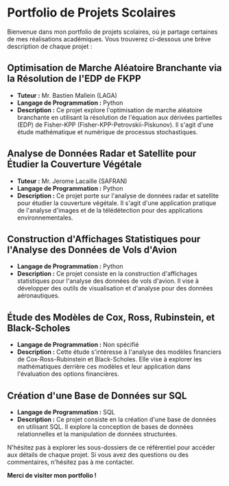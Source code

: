 # Portfolio de Projets Scolaires

Bienvenue dans mon portfolio de projets scolaires, où je partage certaines de mes réalisations académiques. Vous trouverez ci-dessous une brève description de chaque projet :

## Optimisation de Marche Aléatoire Branchante via la Résolution de l'EDP de FKPP
- **Tuteur :** Mr. Bastien Mallein (LAGA)
- **Langage de Programmation :** Python
- **Description :** Ce projet explore l'optimisation de marche aléatoire branchante en utilisant la résolution de l'équation aux dérivées partielles (EDP) de Fisher-KPP (Fisher-KPP-Petrovskii-Piskunov). Il s'agit d'une étude mathématique et numérique de processus stochastiques.

## Analyse de Données Radar et Satellite pour Étudier la Couverture Végétale
- **Tuteur :** Mr. Jerome Lacaille (SAFRAN)
- **Langage de Programmation :** Python
- **Description :** Ce projet porte sur l'analyse de données radar et satellite pour étudier la couverture végétale. Il s'agit d'une application pratique de l'analyse d'images et de la télédétection pour des applications environnementales.

## Construction d'Affichages Statistiques pour l'Analyse des Données de Vols d'Avion
- **Langage de Programmation :** Python
- **Description :** Ce projet consiste en la construction d'affichages statistiques pour l'analyse des données de vols d'avion. Il vise à développer des outils de visualisation et d'analyse pour des données aéronautiques.

## Étude des Modèles de Cox, Ross, Rubinstein, et Black-Scholes
- **Langage de Programmation :** Non spécifié
- **Description :** Cette étude s'intéresse à l'analyse des modèles financiers de Cox-Ross-Rubinstein et Black-Scholes. Elle vise à explorer les mathématiques derrière ces modèles et leur application dans l'évaluation des options financières.

## Création d'une Base de Données sur SQL
- **Langage de Programmation :** SQL
- **Description :** Ce projet consiste en la création d'une base de données en utilisant SQL. Il explore la conception de bases de données relationnelles et la manipulation de données structurées.

N'hésitez pas à explorer les sous-dossiers de ce référentiel pour accéder aux détails de chaque projet. Si vous avez des questions ou des commentaires, n'hésitez pas à me contacter.

**Merci de visiter mon portfolio !**

